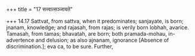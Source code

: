 +++
title = "17 सत्त्वात्सञ्जायते"

+++
14.17 Sattvat, from sattva, when it predominates; sanjayate, is born;
jnanam, knowledge; and rajasah, from rajas; is verily born lobhah,
avarice. Tamasah, from tamas; bhavatah, are born; both pramada-mohau,
in-advertence and delusion; as also ajnanam, ignorance \[Absence of
discrimination.\]; eva ca, to be sure. Further,
